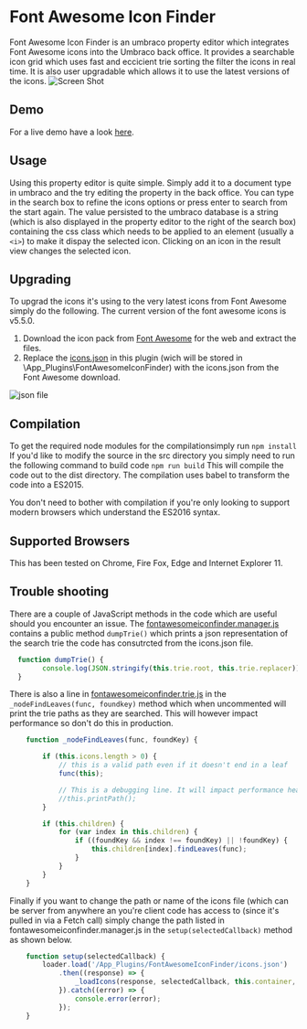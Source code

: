 # Font Awesome Icon Finder
Font Awesome Icon Finder is an umbraco property editor which integrates Font Awesome icons into the Umbraco back office. It provides a searchable icon grid which uses fast and eccicient trie sorting the filter the icons in real time. It is also user upgradable which allows it to use the latest versions of the icons.
![Screen Shot](https://raw.githubusercontent.com/RobbieLD/FontAwesomeIconFinder/master/docs/screen_shot.PNG)

## Demo
For a live demo have a look [here](http://htmlpreview.github.io/?https://github.com/RobbieLD/FontAwesomeIconFinder/blob/master/demo/index.html).

## Usage
Using this property editor is quite simple. Simply add it to a document type in umbraco and the try editing the property in the back office. You can type in the search box to refine the icons options or press enter to search from the start again. The value persisted to the umbraco database is a string (which is also displayed in the property editor to the right of the search box) containing the css class which needs to be applied to an element (usually a `<i>`) to make it dispay the selected icon. Clicking on an icon in the result view changes the selected icon.

## Upgrading
To upgrad the icons it's using to the very latest icons from Font Awesome simply do the following. The current version of the font awesome icons is v5.5.0. 
1. Download the icon pack from [Font Awesome](https://fontawesome.com/) for the web and extract the files. 
2. Replace the [icons.json](src/icons.json) in this plugin (wich will be stored in \App_Plugins\FontAwesomeIconFinder\) with the icons.json from the Font Awesome download.

![json file](https://raw.githubusercontent.com/RobbieLD/FontAwesomeIconFinder/master/docs/install.PNG)

## Compilation
To get the required node modules for the compilationsimply run ```npm install```
If you'd like to modify the source in the src directory you simply need to run the following command to build code
```npm run build```
This will compile the code out to the dist directory. The compilation uses babel to transform the code into a ES2015.

You don't need to bother with compilation if you're only looking to support modern browsers which understand the ES2016 syntax.

## Supported Browsers
This has been tested on Chrome, Fire Fox, Edge and Internet Explorer 11.

## Trouble shooting
There are a couple of JavaScript methods in the code which are useful should you encounter an issue. The [fontawesomeiconfinder.manager.js](src/fontawesomeiconfinder.manager.js) contains a public method `dumpTrie()` which prints a json representation of the search trie the code has consutrcted from the icons.json file. 
```javascript
  function dumpTrie() {
        console.log(JSON.stringify(this.trie.root, this.trie.replacer));
  }
```

There is also a line in [fontawesomeiconfinder.trie.js](src/fontawesomeiconfinder.trie.js) in the `_nodeFindLeaves(func, foundkey)` method which when uncommented will print the trie paths as they are searched. This will however impact performance so don't do this in production. 
```javascript
    function _nodeFindLeaves(func, foundKey) {

        if (this.icons.length > 0) {
            // this is a valid path even if it doesn't end in a leaf
            func(this);

            // This is a debugging line. It will impact performance heavily. Dont use in production
            //this.printPath();
        }

        if (this.children) {
            for (var index in this.children) {
                if ((foundKey && index !== foundKey) || !foundKey) {
                    this.children[index].findLeaves(func);
                }
            }
        }
    }
```

Finally if you want to change the path or name of the icons file (which can be server from anywhere an you're client code has access to (since it's pulled in via a Fetch call) simply change the path listed in fontawesomeiconfinder.manager.js in the `setup(selectedCallback)` method as shown below. 
```javascript
    function setup(selectedCallback) {
        loader.load('/App_Plugins/FontAwesomeIconFinder/icons.json')
            .then((response) => {
                _loadIcons(response, selectedCallback, this.container, this.trie);
            }).catch((error) => {
                console.error(error);
            });
    }
```
